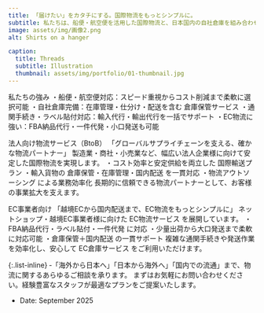 ```yaml
---
title: 「届けたい」をカタチにする。国際物流をもっとシンプルに。
subtitle: 私たちは、船便・航空便を活用した国際物流と、日本国内の自社倉庫を組み合わせた一貫サービスを提供しています。法人企業様からEC事業者様まで、幅広いお客様のニーズに合わせて、最適な物流プランをご提案します。
image: assets/img/画像2.png
alt: Shirts on a hanger

caption:
  title: Threads
  subtitle: Illustration
  thumbnail: assets/img/portfolio/01-thumbnail.jpg
---
```

私たちの強み
・船便・航空便対応：スピード重視からコスト削減まで柔軟に選択可能
・自社倉庫完備：在庫管理・仕分け・配送を含む 倉庫保管サービス
・通関手続き・ラベル貼付対応：輸入代行・輸出代行を一括でサポート
・EC物流に強い：FBA納品代行・一件代発・小口発送も可能

法人向け物流サービス（BtoB）
「グローバルサプライチェーンを支える、確かな物流パートナー」
製造業・商社・小売業など、幅広い法人企業様に向けて安定した国際物流を実現します。
・コスト効率と安定供給を両立した 国際輸送プラン
・輸入貨物の 倉庫保管・在庫管理・国内配送 を一貫対応
・物流アウトソーシング による業務効率化
長期的に信頼できる物流パートナーとして、お客様の事業拡大を支えます。

EC事業者向け
「越境ECから国内配送まで、EC物流をもっとシンプルに」
ネットショップ・越境EC事業者様に向けた EC物流サービス を展開しています。
・FBA納品代行・ラベル貼付・一件代発 に対応
・少量出荷から大口発送まで柔軟に対応可能
・倉庫保管＋国内配送 の一貫サポート
複雑な通関手続きや発送作業を効率化し、安心して EC倉庫サービス をご利用いただけます。


{:.list-inline}
‐「海外から日本へ」「日本から海外へ」「国内での流通」まで、物流に関するあらゆるご相談を承ります。
まずはお気軽にお問い合わせください。経験豊富なスタッフが最適なプランをご提案いたします。
- Date: September 2025

